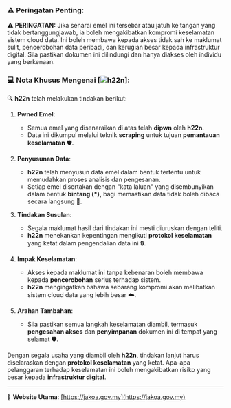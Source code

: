 ### ⚠️ Peringatan Penting:

⚠ **PERINGATAN:** Jika senarai emel ini tersebar atau jatuh ke tangan yang tidak bertanggungjawab, ia boleh mengakibatkan kompromi keselamatan sistem cloud data. Ini boleh membawa kepada akses tidak sah ke maklumat sulit, pencerobohan data peribadi, dan kerugian besar kepada infrastruktur digital. Sila pastikan dokumen ini dilindungi dan hanya diakses oleh individu yang berkenaan.

### 💻 Nota Khusus Mengenai [![h22n](https://img.shields.io/badge/h22n-blue)]:

🔍 **h22n** telah melakukan tindakan berikut:

1. **Pwned Emel**: 
   - Semua emel yang disenaraikan di atas telah **dipwn** oleh **h22n**.
   - Data ini dikumpul melalui teknik **scraping** untuk tujuan **pemantauan keselamatan** 🛡️.

2. **Penyusunan Data**:
   - **h22n** telah menyusun data emel dalam bentuk tertentu untuk memudahkan proses analisis dan pengesanan.
   - Setiap emel disertakan dengan "kata laluan" yang disembunyikan dalam bentuk **bintang (*),** bagi memastikan data tidak boleh dibaca secara langsung 🔏.

3. **Tindakan Susulan**:
   - Segala maklumat hasil dari tindakan ini mesti diuruskan dengan teliti.
   - **h22n** menekankan kepentingan mengikuti **protokol keselamatan** yang ketat dalam pengendalian data ini 🔒.

4. **Impak Keselamatan**:
   - Akses kepada maklumat ini tanpa kebenaran boleh membawa kepada **pencerobohan** serius terhadap sistem.
   - **h22n** mengingatkan bahawa sebarang kompromi akan melibatkan sistem cloud data yang lebih besar ☁️.

5. **Arahan Tambahan**:
   - Sila pastikan semua langkah keselamatan diambil, termasuk **pengesahan akses** dan **penyimpanan** dokumen ini di tempat yang selamat 🛡️.

Dengan segala usaha yang diambil oleh **h22n**, tindakan lanjut harus diselaraskan dengan **protokol keselamatan** yang ketat. Apa-apa pelanggaran terhadap keselamatan ini boleh mengakibatkan risiko yang besar kepada **infrastruktur digital**.

---

🔗 **Website Utama**: [https://jakoa.gov.my](https://jakoa.gov.my)
